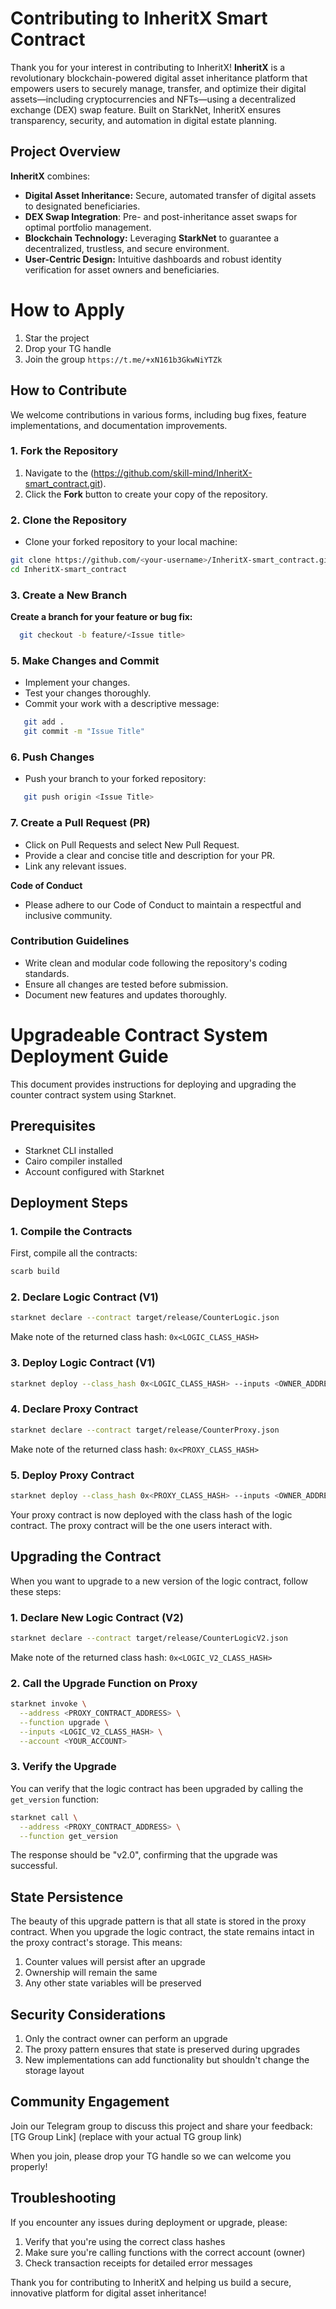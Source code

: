 

# Contributing to InheritX Smart Contract

Thank you for your interest in contributing to InheritX! **InheritX** is a revolutionary blockchain-powered digital asset inheritance platform that empowers users to securely manage, transfer, and optimize their digital assets—including cryptocurrencies and NFTs—using a decentralized exchange (DEX) swap feature. Built on StarkNet, InheritX ensures transparency, security, and automation in digital estate planning.

## Project Overview

**InheritX** combines:
- **Digital Asset Inheritance:** Secure, automated transfer of digital assets to designated beneficiaries.
- **DEX Swap Integration**: Pre- and post-inheritance asset swaps for optimal portfolio management.
- **Blockchain Technology:** Leveraging **StarkNet** to guarantee a decentralized, trustless, and secure environment.
- **User-Centric Design:** Intuitive dashboards and robust identity verification for asset owners and beneficiaries.

# How to Apply 
1. Star the project
2. Drop your TG handle
3. Join the group `https://t.me/+xN161b3GkwNiYTZk`


## How to Contribute

We welcome contributions in various forms, including bug fixes, feature implementations, and documentation improvements.

### 1. Fork the Repository
1. Navigate to the 
(https://github.com/skill-mind/InheritX-smart_contract.git).
2. Click the **Fork** button to create your copy of the repository.

### 2. Clone the Repository
- Clone your forked repository to your local machine:
```bash
git clone https://github.com/<your-username>/InheritX-smart_contract.git
cd InheritX-smart_contract
```


### 3. Create a New Branch

**Create a branch for your feature or bug fix:**
```bash
  git checkout -b feature/<Issue title>
```

### 5. Make Changes and Commit

- Implement your changes.
- Test your changes thoroughly.
- Commit your work with a descriptive message:

```bash
   git add .
   git commit -m "Issue Title"
```

### 6. Push Changes
 - Push your branch to your forked repository:

```bash
   git push origin <Issue Title>
```

### 7. Create a Pull Request (PR)

- Click on Pull Requests and select New Pull Request.
- Provide a clear and concise title and description for your PR.
- Link any relevant issues.

**Code of Conduct**

- Please adhere to our Code of Conduct to maintain a respectful and inclusive community.

### Contribution Guidelines
- Write clean and modular code following the repository's coding standards.
- Ensure all changes are tested before submission.
- Document new features and updates thoroughly.

# Upgradeable Contract System Deployment Guide

This document provides instructions for deploying and upgrading the counter contract system using Starknet.

## Prerequisites

- Starknet CLI installed
- Cairo compiler installed
- Account configured with Starknet

## Deployment Steps

### 1. Compile the Contracts

First, compile all the contracts:

```bash
scarb build
```

### 2. Declare Logic Contract (V1)

```bash
starknet declare --contract target/release/CounterLogic.json
```

Make note of the returned class hash: `0x<LOGIC_CLASS_HASH>`

### 3. Deploy Logic Contract (V1)

```bash
starknet deploy --class_hash 0x<LOGIC_CLASS_HASH> --inputs <OWNER_ADDRESS>
```

### 4. Declare Proxy Contract

```bash
starknet declare --contract target/release/CounterProxy.json
```

Make note of the returned class hash: `0x<PROXY_CLASS_HASH>`

### 5. Deploy Proxy Contract

```bash
starknet deploy --class_hash 0x<PROXY_CLASS_HASH> --inputs <OWNER_ADDRESS> <LOGIC_CLASS_HASH>
```

Your proxy contract is now deployed with the class hash of the logic contract. The proxy contract will be the one users interact with.

## Upgrading the Contract

When you want to upgrade to a new version of the logic contract, follow these steps:

### 1. Declare New Logic Contract (V2)

```bash
starknet declare --contract target/release/CounterLogicV2.json
```

Make note of the returned class hash: `0x<LOGIC_V2_CLASS_HASH>`

### 2. Call the Upgrade Function on Proxy

```bash
starknet invoke \
  --address <PROXY_CONTRACT_ADDRESS> \
  --function upgrade \
  --inputs <LOGIC_V2_CLASS_HASH> \
  --account <YOUR_ACCOUNT>
```

### 3. Verify the Upgrade

You can verify that the logic contract has been upgraded by calling the `get_version` function:

```bash
starknet call \
  --address <PROXY_CONTRACT_ADDRESS> \
  --function get_version
```

The response should be "v2.0", confirming that the upgrade was successful.

## State Persistence

The beauty of this upgrade pattern is that all state is stored in the proxy contract. When you upgrade the logic contract, the state remains intact in the proxy contract's storage. This means:

1. Counter values will persist after an upgrade
2. Ownership will remain the same
3. Any other state variables will be preserved

## Security Considerations

1. Only the contract owner can perform an upgrade
2. The proxy pattern ensures that state is preserved during upgrades
3. New implementations can add functionality but shouldn't change the storage layout

## Community Engagement

Join our Telegram group to discuss this project and share your feedback:
[TG Group Link] (replace with your actual TG group link)

When you join, please drop your TG handle so we can welcome you properly!

## Troubleshooting

If you encounter any issues during deployment or upgrade, please:

1. Verify that you're using the correct class hashes
2. Make sure you're calling functions with the correct account (owner)
3. Check transaction receipts for detailed error messages

Thank you for contributing to InheritX and helping us build a secure, innovative platform for digital asset inheritance!